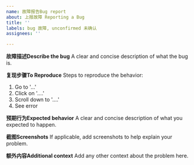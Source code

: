 ```yaml
---
name: 故障报告Bug report
about: 上报故障 Reporting a Bug
title: ''
labels: bug 故障, unconfirmed 未确认
assignees: ''

---
```


**故障描述Describe the bug**
A clear and concise description of what the bug is.

**复现步骤To Reproduce**
Steps to reproduce the behavior:
1. Go to '...'
2. Click on '....'
3. Scroll down to '....'
4. See error

**预期行为Expected behavior**
A clear and concise description of what you expected to happen.

**截图Screenshots**
If applicable, add screenshots to help explain your problem.


**额外内容Additional context**
Add any other context about the problem here.
